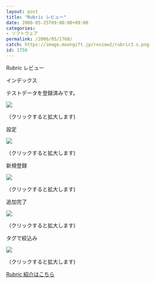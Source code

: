 ```yaml
---
layout: post
title: "Rubric レビュー"
date: 2006-05-25T09:00:00+09:00
categories:
- ソフトウェア
permalink: /2006/05/1768/
catch: https://image.moongift.jp/review2/rubric3.s.png
id: 1756
---
```

Rubric レビュー  
<!--more-->

インデックス

  

テストデータを登録済みです。

  

[![](https://image.moongift.jp/review2/rubric1.s.png)](https://image.moongift.jp/review2/rubric1.png)  
  
（クリックすると拡大します)

  

設定

  

[![](https://image.moongift.jp/review2/rubric2.s.png)](https://image.moongift.jp/review2/rubric2.png)  
  
（クリックすると拡大します)

  

新規登録

  

[![](https://image.moongift.jp/review2/rubric3.s.png)](https://image.moongift.jp/review2/rubric3.png)  
  
（クリックすると拡大します)

  

追加完了

  

[![](https://image.moongift.jp/review2/rubric4.s.png)](https://image.moongift.jp/review2/rubric4.png)  
  
（クリックすると拡大します)

  

タグで絞込み

  

[![](https://image.moongift.jp/review2/rubric5.s.png)](https://image.moongift.jp/review2/rubric5.png)  
  
（クリックすると拡大します)

  

[Rubric 紹介はこちら](http://oss.moongift.jp/intro/i-1764.html)

